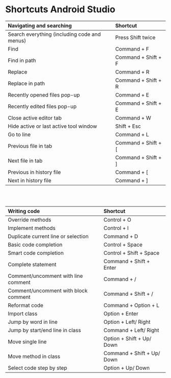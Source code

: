 # Shortcuts Android Studio

 
| Navigating and searching                     | Shortcut                       |            
| :------------------------------------------- |:------------------------------ | 
| Search everything (including code and menus) | Press Shift twice              |
| Find                                         | Command + F                    |
| Find in path                                 | Command + Shift + F            |
| Replace                                      | Command + R                    |
| Replace in path                              | Command + Shift + R            |
| Recently opened files pop-up                 | Command + E                    |
| Recently edited files pop-up                 | Command + Shift + E            |
| Close active editor tab                      | Command + W                    |
| Hide active or last active tool window       | Shift + Esc                    |	
| Go to line                                   | Command + L                    |
| Previous file in tab						   | Command + Shift + \[			|
| Next file in tab 							   | Command + Shift + \]			|
| Previous in history file					   | Command + \[					|
| Next in history file						   | Command + \]					|

</br></br>

| Writing code                                 | Shortcut                       |            
| :------------------------------------------- |:------------------------------ | 
| Override methods	 	                       | Control + O                    |
| Implement methods	 	                       | Control + I                 	|
| Duplicate current line or selection	 	   | Command + D 					|
| Basic code completion	 	                   | Control + Space 				|
| Smart code completion                        | Control + Shift + Space 		|
| Complete statement                           | Command + Shift + Enter 		|
| Comment/uncomment with line comment	       | Command + / 					|
| Comment/uncomment with block comment	       | Command + Shift + / 			|
| Reformat code	 	                           | Command + Option + L 			|
| Import class 								   | Option + Enter  				| 
| Jump by word in line 						   | Option + Left/ Right  			| 
| Jump by start/end line in class 			   | Command + Left/ Right 			| 
| Move single line  			   			   | Option + Shift + Up/ Down 		| 
| Move method in class			 			   | Command + Shift + Up/ Down 	| 
| Select code step by step			 		   | Option + Up/ Down 				| 
